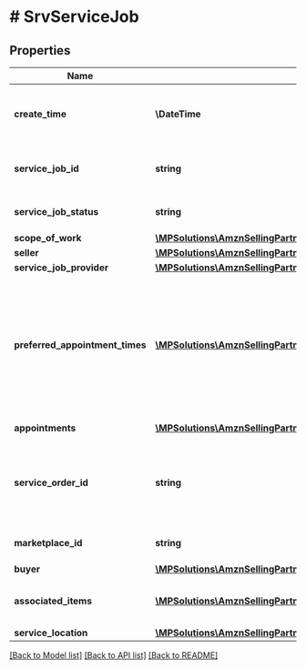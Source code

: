 # # SrvServiceJob

## Properties

Name | Type | Description | Notes
------------ | ------------- | ------------- | -------------
**create_time** | **\DateTime** | The date and time of the creation of the job, in ISO 8601 format. | [optional]
**service_job_id** | **string** | Amazon identifier for the service job. | [optional]
**service_job_status** | **string** | The status of the service job. | [optional]
**scope_of_work** | [**\MPSolutions\AmznSellingPartnerApi\Models\Services\SrvScopeOfWork**](SrvScopeOfWork.md) |  | [optional]
**seller** | [**\MPSolutions\AmznSellingPartnerApi\Models\Services\SrvSeller**](SrvSeller.md) |  | [optional]
**service_job_provider** | [**\MPSolutions\AmznSellingPartnerApi\Models\Services\SrvServiceJobProvider**](SrvServiceJobProvider.md) |  | [optional]
**preferred_appointment_times** | [**\MPSolutions\AmznSellingPartnerApi\Models\Services\SrvAppointmentTime[]**](SrvAppointmentTime.md) | A list of appointment windows preferred by the buyer. Included only if the buyer selected appointment windows when creating the order. | [optional]
**appointments** | [**\MPSolutions\AmznSellingPartnerApi\Models\Services\SrvAppointment[]**](SrvAppointment.md) | A list of appointments. | [optional]
**service_order_id** | **string** | The Amazon-defined identifier for an order placed by the buyer, in 3-7-7 format. | [optional]
**marketplace_id** | **string** | The marketplace identifier. | [optional]
**buyer** | [**\MPSolutions\AmznSellingPartnerApi\Models\Services\SrvBuyer**](SrvBuyer.md) |  | [optional]
**associated_items** | [**\MPSolutions\AmznSellingPartnerApi\Models\Services\SrvAssociatedItem[]**](SrvAssociatedItem.md) | A list of items associated with the service job. | [optional]
**service_location** | [**\MPSolutions\AmznSellingPartnerApi\Models\Services\SrvServiceLocation**](SrvServiceLocation.md) |  | [optional]

[[Back to Model list]](../../README.md#models) [[Back to API list]](../../README.md#endpoints) [[Back to README]](../../README.md)
